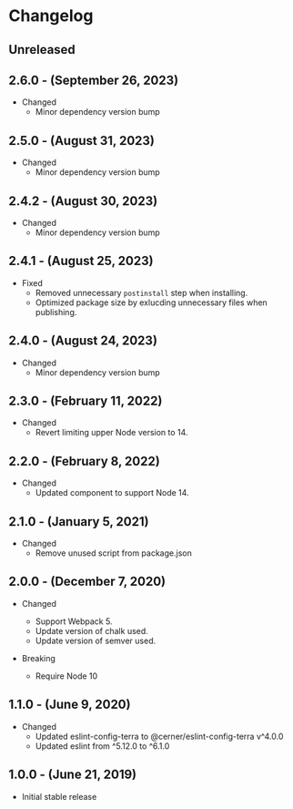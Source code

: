 # Changelog

## Unreleased

## 2.6.0 - (September 26, 2023)

* Changed
  * Minor dependency version bump

## 2.5.0 - (August 31, 2023)

* Changed
  * Minor dependency version bump

## 2.4.2 - (August 30, 2023)

* Changed
  * Minor dependency version bump

## 2.4.1 - (August 25, 2023)

* Fixed
  * Removed unnecessary `postinstall` step when installing.
  * Optimized package size by exlucding unnecessary files when publishing.

## 2.4.0 - (August 24, 2023)

* Changed
  * Minor dependency version bump

## 2.3.0 - (February 11, 2022)

* Changed
  * Revert limiting upper Node version to 14.

## 2.2.0 - (February 8, 2022)

* Changed
  * Updated component to support Node 14.

## 2.1.0 - (January 5, 2021)

* Changed
  * Remove unused script from package.json

## 2.0.0 - (December 7, 2020)

* Changed
  * Support Webpack 5.
  * Update version of chalk used.
  * Update version of semver used.

* Breaking
  * Require Node 10

## 1.1.0 - (June 9, 2020)

* Changed
  * Updated eslint-config-terra to @cerner/eslint-config-terra v^4.0.0
  * Updated eslint from ^5.12.0 to ^6.1.0

## 1.0.0 - (June 21, 2019)

* Initial stable release
